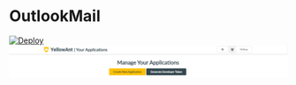 # OutlookMail
[![Deploy](https://www.herokucdn.com/deploy/button.svg)](https://heroku.com/deploy)
![Screenshot](screenshot.png)
